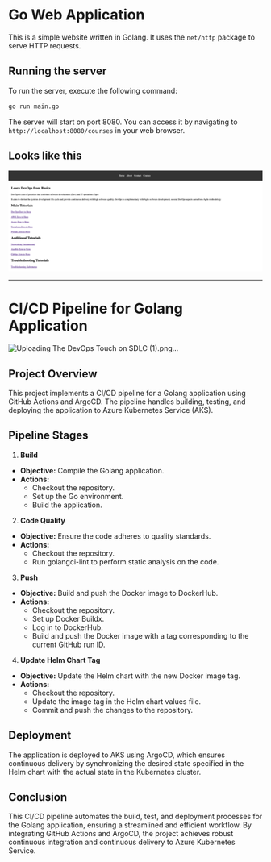 # Go Web Application

This is a simple website written in Golang. It uses the `net/http` package to serve HTTP requests.

## Running the server

To run the server, execute the following command:

```bash
go run main.go
```

The server will start on port 8080. You can access it by navigating to `http://localhost:8080/courses` in your web browser.

## Looks like this

![Website](static/images/golang-website.png)

--------------------------------------------------------------------------------------------------------------------
# CI/CD Pipeline for Golang Application
![Uploading The DevOps Touch on SDLC (1).png…]()

## Project Overview
This project implements a CI/CD pipeline for a Golang application using GitHub Actions and ArgoCD. The pipeline handles building, testing, and deploying the application to Azure Kubernetes Service (AKS).

## Pipeline Stages

1. **Build**
- **Objective:** Compile the Golang application.
- **Actions:**
  - Checkout the repository.
  - Set up the Go environment.
  - Build the application.

2. **Code Quality**
- **Objective:** Ensure the code adheres to quality standards.
- **Actions:**
   - Checkout the repository.
   - Run golangci-lint to perform static analysis on the code.

3. **Push**
- **Objective:** Build and push the Docker image to DockerHub.
- **Actions:**
   - Checkout the repository.
   - Set up Docker Buildx.
   - Log in to DockerHub.
   - Build and push the Docker image with a tag corresponding to the current GitHub run ID.
4. **Update Helm Chart Tag**
- **Objective:** Update the Helm chart with the new Docker image tag.
- **Actions:**
   - Checkout the repository.
   - Update the image tag in the Helm chart values file.
   - Commit and push the changes to the repository.
## Deployment
The application is deployed to AKS using ArgoCD, which ensures continuous delivery by synchronizing the desired state specified in the Helm chart with the actual state in the Kubernetes cluster.

## Conclusion
This CI/CD pipeline automates the build, test, and deployment processes for the Golang application, ensuring a streamlined and efficient workflow. By integrating GitHub Actions and ArgoCD, the project achieves robust continuous integration and continuous delivery to Azure Kubernetes Service.
